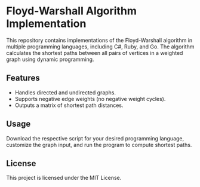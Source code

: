 # Floyd-Warshall Algorithm Implementation

This repository contains implementations of the Floyd-Warshall algorithm in multiple programming languages, including C#, Ruby, and Go. The algorithm calculates the shortest paths between all pairs of vertices in a weighted graph using dynamic programming.

## Features
- Handles directed and undirected graphs.
- Supports negative edge weights (no negative weight cycles).
- Outputs a matrix of shortest path distances.

## Usage
Download the respective script for your desired programming language, customize the graph input, and run the program to compute shortest paths.

## License
This project is licensed under the MIT License.
